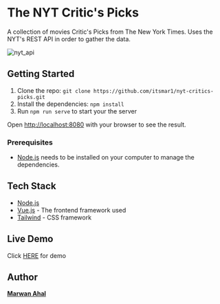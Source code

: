 # The NYT Critic's Picks

A collection of movies Critic's Picks from The New York Times. Uses the NYT's REST API in order to gather the data.

![nyt_api](https://user-images.githubusercontent.com/58397095/167318852-4f7c06b3-88d0-4bf3-b0ac-6434304ea3df.png)


## Getting Started

1. Clone the repo: `git clone https://github.com/itsmar1/nyt-critics-picks.git`
3. Install the dependencies: `npm install`
4. Run `npm run serve` to start your the server

Open [http://localhost:8080](http://localhost:8080) with your browser to see the result.

### Prerequisites

* [Node.js](https://nodejs.org) needs to be installed on your computer to manage the dependencies.


## Tech Stack

* [Node.js](https://nodejs.org/en/)
* [Vue.js](https://vuejs.org/) - The frontend framework used
* [Tailwind](https://tailwindcss.com/) - CSS framework


## Live Demo
Click [HERE](https://nyt-critics-picks.netlify.app) for demo

## Author

[**Marwan Ahal**](https://www.soymarwan.com)
